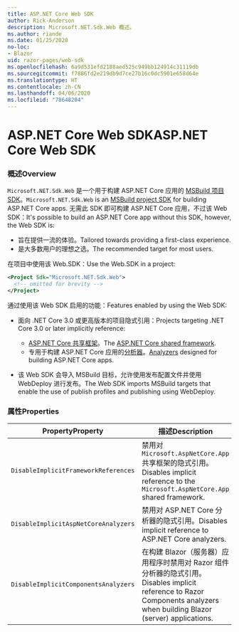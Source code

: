 ```yaml
---
title: ASP.NET Core Web SDK
author: Rick-Anderson
description: Microsoft.NET.Sdk.Web 概述。
ms.author: riande
ms.date: 01/25/2020
no-loc:
- Blazor
uid: razor-pages/web-sdk
ms.openlocfilehash: 6a9d531efd2188aed525c949bb124914c31119db
ms.sourcegitcommit: f7886fd2e219db9d7ce27b16c0dc5901e658d64e
ms.translationtype: HT
ms.contentlocale: zh-CN
ms.lasthandoff: 04/06/2020
ms.locfileid: "78648204"
---
```

# <a name="aspnet-core-web-sdk"></a><span data-ttu-id="49a5b-103">ASP.NET Core Web SDK</span><span class="sxs-lookup"><span data-stu-id="49a5b-103">ASP.NET Core Web SDK</span></span>

### <a name="overview"></a><span data-ttu-id="49a5b-104">概述</span><span class="sxs-lookup"><span data-stu-id="49a5b-104">Overview</span></span>

<span data-ttu-id="49a5b-105">`Microsoft.NET.Sdk.Web` 是一个用于构建 ASP.NET Core 应用的 [MSBuild 项目 SDK](https://docs.microsoft.com/visualstudio/msbuild/how-to-use-project-sdk)。</span><span class="sxs-lookup"><span data-stu-id="49a5b-105">`Microsoft.NET.Sdk.Web` is an [MSBuild project SDK](https://docs.microsoft.com/visualstudio/msbuild/how-to-use-project-sdk) for building ASP.NET Core apps.</span></span> <span data-ttu-id="49a5b-106">无需此 SDK 即可构建 ASP.NET Core 应用，不过该 Web SDK：</span><span class="sxs-lookup"><span data-stu-id="49a5b-106">It's possible to build an ASP.NET Core app without this SDK, however, the Web SDK is:</span></span>

* <span data-ttu-id="49a5b-107">旨在提供一流的体验。</span><span class="sxs-lookup"><span data-stu-id="49a5b-107">Tailored towards providing a first-class experience.</span></span>
* <span data-ttu-id="49a5b-108">是大多数用户的理想之选。</span><span class="sxs-lookup"><span data-stu-id="49a5b-108">The recommended target for most users.</span></span>

<span data-ttu-id="49a5b-109">在项目中使用该 Web.SDK：</span><span class="sxs-lookup"><span data-stu-id="49a5b-109">Use the Web.SDK in a project:</span></span>

  ```xml
  <Project Sdk="Microsoft.NET.Sdk.Web">
    <!-- omitted for brevity -->
  </Project>
  ```

<span data-ttu-id="49a5b-110">通过使用该 Web SDK 启用的功能：</span><span class="sxs-lookup"><span data-stu-id="49a5b-110">Features enabled by using the Web SDK:</span></span>

* <span data-ttu-id="49a5b-111">面向 .NET Core 3.0 或更高版本的项目隐式引用：</span><span class="sxs-lookup"><span data-stu-id="49a5b-111">Projects targeting .NET Core 3.0 or later implicitly reference:</span></span>

  * <span data-ttu-id="49a5b-112">[ASP.NET Core 共享框架](xref:fundamentals/metapackage-app)。</span><span class="sxs-lookup"><span data-stu-id="49a5b-112">The [ASP.NET Core shared framework](xref:fundamentals/metapackage-app).</span></span>
  * <span data-ttu-id="49a5b-113">专用于构建 ASP.NET Core 应用的[分析器](/visualstudio/extensibility/getting-started-with-roslyn-analyzers)。</span><span class="sxs-lookup"><span data-stu-id="49a5b-113">[Analyzers](/visualstudio/extensibility/getting-started-with-roslyn-analyzers) designed for building ASP.NET Core apps.</span></span>
* <span data-ttu-id="49a5b-114">该 Web SDK 会导入 MSBuild 目标，允许使用发布配置文件并使用 WebDeploy 进行发布。</span><span class="sxs-lookup"><span data-stu-id="49a5b-114">The Web SDK imports MSBuild targets that enable the use of publish profiles and publishing using WebDeploy.</span></span>

### <a name="properties"></a><span data-ttu-id="49a5b-115">属性</span><span class="sxs-lookup"><span data-stu-id="49a5b-115">Properties</span></span>

| <span data-ttu-id="49a5b-116">Property</span><span class="sxs-lookup"><span data-stu-id="49a5b-116">Property</span></span> | <span data-ttu-id="49a5b-117">描述</span><span class="sxs-lookup"><span data-stu-id="49a5b-117">Description</span></span> |
| -------- | ----------- |
| `DisableImplicitFrameworkReferences` | <span data-ttu-id="49a5b-118">禁用对 `Microsoft.AspNetCore.App` 共享框架的隐式引用。</span><span class="sxs-lookup"><span data-stu-id="49a5b-118">Disables implicit reference to the `Microsoft.AspNetCore.App` shared framework.</span></span> |
| `DisableImplicitAspNetCoreAnalyzers` | <span data-ttu-id="49a5b-119">禁用对 ASP.NET Core 分析器的隐式引用。</span><span class="sxs-lookup"><span data-stu-id="49a5b-119">Disables implicit reference to ASP.NET Core analyzers.</span></span> |
| `DisableImplicitComponentsAnalyzers` | <span data-ttu-id="49a5b-120">在构建 Blazor（服务器）应用程序时禁用对 Razor 组件分析器的隐式引用。</span><span class="sxs-lookup"><span data-stu-id="49a5b-120">Disables implicit reference to Razor Components analyzers when building Blazor (server) applications.</span></span> |
